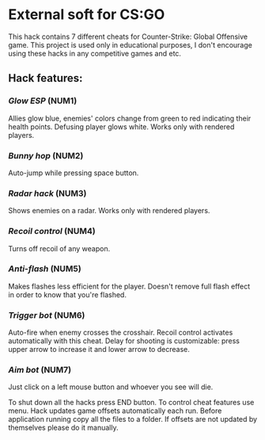 # External soft for CS:GO

This hack contains 7 different cheats for Counter-Strike: Global Offensive game. This project is used only in educational purposes, I don't encourage using these hacks in any competitive games and etc.

## Hack features:
### *Glow ESP* (NUM1)
Allies glow blue, enemies' colors change from green to red indicating their health points. Defusing player glows white. Works only with rendered players.
### *Bunny hop* (NUM2)
Auto-jump while pressing space button.
### *Radar hack* (NUM3)
Shows enemies on a radar. Works only with rendered players.
### *Recoil control* (NUM4)
Turns off recoil of any weapon.
### *Anti-flash* (NUM5)
Makes flashes less efficient for the player. Doesn't remove full flash effect in order to know that you're flashed.
### *Trigger bot* (NUM6)
Auto-fire when enemy crosses the crosshair. Recoil control activates automatically with this cheat. Delay for shooting is customizable: press upper arrow to increase it and lower arrow to decrease. 
### *Aim bot* (NUM7)
Just click on a left mouse button and whoever you see will die. 

To shut down all the hacks press END button. To control cheat features use menu. Hack updates game offsets automatically each run. Before application running copy all the files to a folder. If offsets are not updated by themselves please do it manually.
